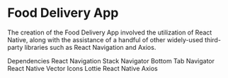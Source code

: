 # Food Delivery App
 
The creation of the Food Delivery App involved the utilization of React Native, along with the assistance of a handful of other widely-used third-party libraries such as React Navigation and Axios.

Dependencies
React Navigation
Stack Navigator
Bottom Tab Navigator
React Native Vector Icons
Lottie React Native
Axios
